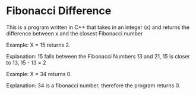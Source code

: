 # Fibonacci Difference

This is a program written in C++ that takes in an integer (x) and returns the difference between x and the closest Fibonacci number

Example: X = 15 returns 2.

Explanation: 15 falls between the Fibonacci Numbers 13 and 21, 15 is closer to 13, 15 - 13 = 2

Example: X = 34 returns 0.

Explanation: 34 is a fibonacci number, therefore the program returns 0.
